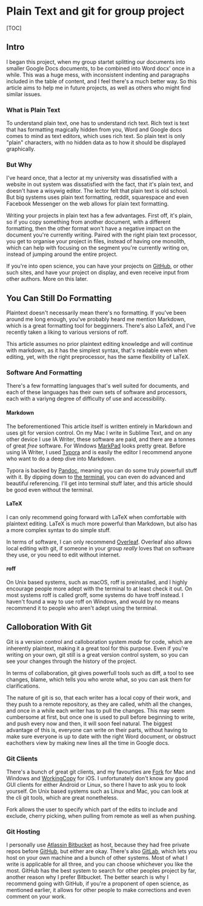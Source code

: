 # Plain Text and git for group project

[TOC]

## Intro

I began this project, when my group startet splitting our documents into smaller Google Docs documents, to be combined into Word docx' once in a while. This was a huge mess, with inconsistent indenting and paragraphs included in the table of content, and I feel there's a much better way. So this article aims to help me in future projects, as well as others who might find similar issues.

### What is Plain Text

To understand plain text, one has to understand rich text. Rich text is text that has formatting magically hidden from you, Word and Google docs comes to mind as text editors, which uses rich text. So plain text is only "plain" characters, with no hidden data as to how it should be displayed graphically.

### But Why

I've heard once, that a lector at my university was dissatisfied with a website in out system was dissatisfied with the fact, that it's plain text, and doesn't have a wisywig editor. The lector felt that plain text is old school. But big systems uses plain text formatting, reddit, squarespace and even Facebook Messenger on the web allows for plain text formatting.

Writing your projects in plain text has a few advantages. First off, it's plain, so if you copy something from another document, with a different formatting, then the other format won't have a negative impact on the document you're currently writing. Paired with the right plain text processor, you get to organise your project in files, instead of having one monolith, which can help with focusing on the segment you're currently writing on, instead of jumping around the entire project.

If you're into open science, you can have your projects on [GitHub](github.com), or other such sites, and have your project on display, and even receive input from other authors. More on this later.

## You Can Still Do Formatting

Plaintext doesn't necessarily mean there's no formatting. If you've been around me long enough, you've probably heard me mention Markdown, which is a great formatting tool for begginners. There's also LaTeX, and I've recently taken a liking to various versions of roff.

This article assumes no prior plaintext editing knowledge and will continue with markdown, as it has the simplest syntax, that's readable even when editing, yet, with the right preprocessor, has the same flexibility of LaTeX.

### Software And Formatting

There's a few formatting languages that's well suited for documents, and each of these languages has their own sets of software and processors, each with a variyng degree of difficulty of use and accessibility.

#### Markdown

The beforementioned This article itself is written entirely in Markdown and uses git for version control. On my Mac I write in Sublime Text, and on any other device I use IA Writer, these software are paid, and there are a tonnes of great _free_ software. For Windows [MarkPad](http://code52.org/DownmarkerWPF/) looks pretty great. Before using IA Writer, I used [Typora](https://typora.io) and is easily the editor I recommend anyone who want to do a deep dive into Markdown.

Typora is backed by [Pandoc](http://support.typora.io/Install-and-Use-Pandoc/), meaning you can do some truly powerfull stuff with it. By dipping down to [the terminal](https://tex.stackexchange.com/a/298385), you can even do advanced and beautiful referencing. I'll get into terminal stuff later, and this article should be good even without the terminal. 

#### LaTeX 

I can only recommend going forward with LaTeX when comfortable with plaintext editing. LaTeX is much more powerful than Markdown, but also has a more complex syntax to do simple stuff.

In terms of software, I can only recommend [Overleaf](https://www.overleaf.com). Overleaf also allows local editing with git, if someone in your group _really_ loves that on software they use, or you need to edit without internet.

#### roff

On Unix based systems, such as macOS, roff is preinstalled, and I highly encourage people more adept with the terminal to at least check it out. On most systems roff is called groff, some systems do have troff instead. I haven't found a way to use roff on Windows, and would by no means recommend it to people who aren't adept using the terminal.

## Calloboration With Git

Git is a version control and calloboration system _made_ for code, which are inherently plaintext, making it a great tool for this purpose. Even if you're writing on your own, git still is a great version control system, so you can see your changes through the history of the project.

In terms of collaboration, git gives powerfull tools such as diff, a tool to see changes, blame, which tells you who wrote what, so you can ask them for clarifications.

The nature of git is so, that each writer has a local copy of their work, and they push to a remote repository, as they are called, whith all the changes, and once in a while each writer has to pull the changes. This may seem cumbersome at first, but once one is used to pull before beginning to write, and push every now and then, it will soon feel natural. The biggest advantage of this is, everyone can write on their parts, without having to make sure everyone is up to date with the right Word document, or obstruct eachothers view by making new lines all the time in Google docs.

### Git Clients

There's a bunch of great git clients, and my favourties are [Fork](https://fork.dev) for Mac and Windows and [WorkingCopy](https://apps.apple.com/us/app/working-copy/id896694807?ign-mpt=uo%3D6) for iOS. I unfortunately don't know any good GUI clients for either Android or Linux, so there I have to ask you to look yourself. On Unix based systems such as Linux and Mac, you can look at the cli git tools, which are great nonetheless.

Fork allows the user to specify which part of the edits to include and exclude, cherry picking, when pulling from remote as well as when pushing.

### Git Hosting

I personally use [Atlassin Bitbucket](https://bitbucket.org/product/) as host, because they had free private repos before [GitHub](http://github.com), but either are okay. There's also [GitLab](http://gitlab.com), which lets you host on your own machine and a bunch of other systems. Most of what I write is applicable for all three, and you can choose whichever you like the most. GitHub has the best system to search for other peoples project by far, another reason why I prefer Bitbucket. The better search is why I recommend going with GitHub, if you're a proponent of open science, as mentioned earlier, it allows for other people to make corrections and even comment on your work.
